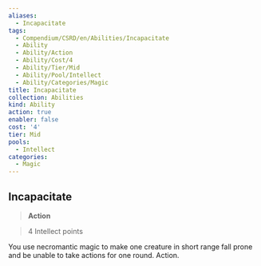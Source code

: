 ```yaml
---
aliases:
  - Incapacitate
tags:
  - Compendium/CSRD/en/Abilities/Incapacitate
  - Ability
  - Ability/Action
  - Ability/Cost/4
  - Ability/Tier/Mid
  - Ability/Pool/Intellect
  - Ability/Categories/Magic
title: Incapacitate
collection: Abilities
kind: Ability
action: true
enabler: false
cost: '4'
tier: Mid
pools:
  - Intellect
categories:
  - Magic
---
```

## Incapacitate  
>**Action**    
>4 Intellect points  
    
You use necromantic magic to make one creature in short range fall prone and be unable to take actions for one round. Action.  
  
